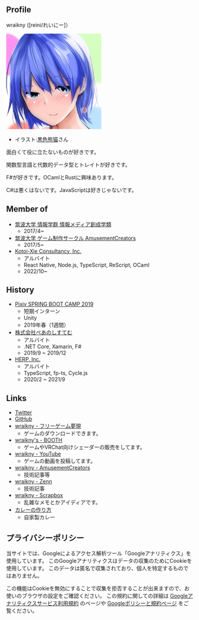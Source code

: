 ## Profile

wraikny ([reini/れいにー]）

<img src="/images/wraikny/wraikny_illustration.jpg" width="256px">

- イラスト:[黒色熊猫](https://twitter.com/higumasyake)さん


面白くて役に立たないものが好きです。

関数型言語と代数的データ型とトレイトが好きです。

F#が好きです。OCamlとRustに興味あります。

C#は悪くはないです。JavaScriptは好きじゃないです。


## Member of

- [筑波大学 情報学群 情報メディア創成学類](https://www.mast.tsukuba.ac.jp)
  - 2017/4~
- [筑波大学 ゲーム制作サークル AmusementCreators](https://www.amusement-creators.info)
  - 2017/5~
- [Kotoi-Xie Consultancy, Inc.](https://kxc.inc)
  - アルバイト
  - React Native, Node.js, TypeScript, ReScript, OCaml
  - 2022/10~


## History

- [Pixiv SPRING BOOT CAMP 2019](https://internship.pixiv.co.jp/)
  - 短期インターン
  - Unity
  - 2019年春（1週間）
- [株式会社ぺあのしすてむ](https://irbank.net/mynumber/8180301021653)
  - アルバイト
  - .NET Core, Xamarin, F#
  - 2019/9 ~ 2019/12
- [HERP, Inc.](https://herp.co.jp/)
  - アルバイト
  - TypeScript, fp-ts, Cycle.js
  - 2020/2 ~ 2021/9


## Links

- [Twitter](https://twitter.com/wraikny)
- [GitHub](https://github.com/wraikny)
- [wraikny - フリーゲーム夢現](https://freegame-mugen.jp/cms/mt-cp.fcgi?__mode=view&blog_id=1&id=4393)
  - ゲームのダウンロードできます。
- [wraikny's - BOOTH](https://wraikny.booth.pm)
  - ゲームやVRChat向けシェーダーの販売をしてます。
- [wraikny - YouTube](https://www.youtube.com/channel/UCZ9gPqMn0Vtd0NTIAQtrt2Q)
  - ゲームの動画を投稿してます。
- [wraikny - AmusementCreators](https://www.amusement-creators.info/authors/wraikny/)
  - 技術記事等
- [wraikny - Zenn](https://zenn.dev/wraikny)
  - 技術記事
- [wraikny - Scrapbox](https://scrapbox.io/wraikny/)
  - 乱雑なメモとかアイディアです。
- [カレーの作り方](https://scrapbox.io/wraikny/カレーの作り方)
  - 自家製カレー

## プライバシーポリシー

当サイトでは、Googleによるアクセス解析ツール「Googleアナリティクス」を使用しています。
このGoogleアナリティクスはデータの収集のためにCookieを使用しています。
このデータは匿名で収集されており、個人を特定するものではありません。

この機能はCookieを無効にすることで収集を拒否することが出来ますので、お使いのブラウザの設定をご確認ください。
この規約に関しての詳細は
[Googleアナリティクスサービス利用規約](https://marketingplatform.google.com/about/analytics/terms/jp/)
のページや
[Googleポリシーと規約ページ](https://policies.google.com/technologies/ads?hl=ja)
をご覧ください。
